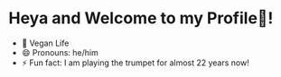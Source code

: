 # Heya and Welcome to my Profile👋!

- 🌱 Vegan Life
- 😄 Pronouns: he/him
- ⚡ Fun fact: I am playing the trumpet for almost 22 years now!
